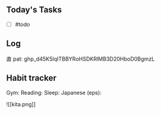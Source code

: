 ## Today's Tasks

- [ ]  #todo


## Log

直
pat: 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

## Habit tracker

Gym:
Reading:
Sleep:
Japanese (eps):


![[kita.png]]
